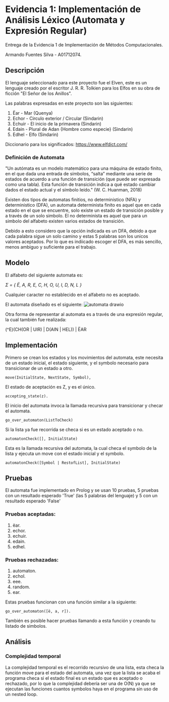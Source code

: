 # Evidencia 1: Implementación de Análisis Léxico (Automata y Expresión Regular)
Entrega de la Evidencia 1 de Implementación de Métodos Computacionales.

Armando Fuentes Silva - A01712074.

## Descripción 
El lenguaje seleccionado para este proyecto fue el Elven, este es un lenguaje creado por el escritor J. R. R. Tolkien para los Elfos en su obra de ficción "El Señor de los Anillos". 

Las palabras expresadas en este proyecto son las siguientes: 
1. Ëar - Mar (Quenya)
2. Echor - Circulo exterior / Circular (Sindarin)
3. Echuir - El inicio de la primavera (Sindarin)
4. Edain - Plural de Adan {Hombre como especie} (Sindarin)
5. Edhel - Elfo (Sindarin)

Diccionario para los significados: https://www.elfdict.com/

### Definición de Automata
"Un autómata es un modelo matemático para una máquina de estado finito, en el que dada una entrada de símbolos, “salta” mediante una serie de estados de acuerdo a una función de transición (que puede ser expresada como una tabla). Esta función de transición indica a qué estado cambiar dados el estado actual y el símbolo leído." (W. C. Huanman, 2018)

Existen dos tipos de automatas finitios, no deterministico (NFA) y deterministico (DFA), un automata determinista finito es aquel que en cada estado en el que se encuentre, solo existe un estado de transición posible y a través de un solo simbolo. El no determinista es aquel que para un simbolo del alfabeto existen varios estados de transición. 

Debido a esto considero que la opción indicada es un DFA, debido a que cada palabra sigue un solo camino y estas 5 palabras son los unicos valores aceptados. Por lo que es indiicado escoger el DFA, es más sencillo, menos ambiguo y suficiente para el trabajo. 

## Modelo
El alfabeto del siguiente automata es:

_Σ = { Ë, A, R, E, C, H, O, U, I, D, N, L }_

Cualquier caracter no establecido en el alfabeto no es aceptado. 

El automata diseñado es el siguiente: 
![automata drawio](https://github.com/user-attachments/assets/8ba4b078-d321-4068-8df2-c366b915f4c9)

Otra forma de representar al automata es a través de una expresión regular, la cual también fue realizada: 

(^E)(CH(OR | UIR) | D(AIN | HEL)) | ËAR

## Implementación
Primero se crean los estados y los movimientos del automata, este necesita de un estado inicial, el estado siguiente, y el symbolo necesario para transicionar de un estado a otro.
```
move(InitialState, NextState, Symbol),
```
El estado de aceptación es Z, y es el único.
```
accepting_state(z).
```
El inicio del automata invoca la llamada recursiva para transicionar y checar el automata.
```
go_over_automaton(ListToCheck)
```
Si la lista ya fue recorrida se checa si es un estado aceptado o no.
```
automatonCheck([], InitialState)
```
Esta es la llamada recursiva del automata, la cual checa el symbolo de la lista y ejecuta un move con el estado inicial y el symbolo.
```
automatonCheck([Symbol | RestofList], InitialState)
```
## Pruebas
El automata fue implementado en Prolog y se usan 10 pruebas, 5 pruebas con un resultado esperado 'True' (las 5 palabras del lenguaje) y 5 con un resultado esperado 'False'

### Pruebas aceptadas:
1. ëar.
2. echor.
3. echuir.
4. edain.
5. edhel.

### Pruebas rechazadas:
1. automaton.
2. echol.
3. eee.
4. random.
5. ear.

Estas pruebas funcionan con una función similar a la siguiente: 
```
go_over_automaton([ë, a, r]).
```
También es posible hacer pruebas llamando a esta función y creando tu listado de simbolos. 

## Análisis
### Complejidad temporal
La complejidad temporal es el recorrido recursivo de una lista, esta checa la función move para el estado del automata, una vez que la lista se acaba el programa checa si el estado final es un estado que es aceptado o rechazado, por lo que la complejidad debería ser una de O(N) ya que se ejecutan las funciones cuantos symbolos haya en el programa sin uso de un nested loop.
